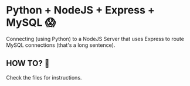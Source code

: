 # Python + NodeJS + Express + MySQL :scream: 
Connecting (using Python) to a NodeJS Server that uses Express to route MySQL connections (that's a long sentence). 

## HOW TO? :thinking:
Check the files for instructions.
